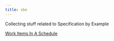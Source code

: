 ```yaml
---
title: sbe
---
```

Collecting stuff related to Specification by Example

[Work Items In A Schedule](sbe.WorkItemsInSchedule)
